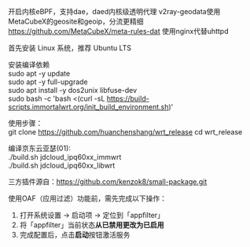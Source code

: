 开启内核eBPF，支持dae，daed内核级透明代理
v2ray-geodata使用MetaCubeX的geosite和geoip，分流更精细
https://github.com/MetaCubeX/meta-rules-dat
使用nginx代替uhttpd

首先安装 Linux 系统，推荐 Ubuntu LTS  

安装编译依赖  
sudo apt -y update  
sudo apt -y full-upgrade  
sudo apt install -y dos2unix libfuse-dev  
sudo bash -c 'bash <(curl -sL https://build-scripts.immortalwrt.org/init_build_environment.sh)'  

使用步骤：  
git clone https://github.com/huanchenshang/wrt_release
cd wrt_release  
  
编译京东云亚瑟(01):  
./build.sh jdcloud_ipq60xx_immwrt  
./build.sh jdcloud_ipq60xx_libwrt  
  
三方插件源自：https://github.com/kenzok8/small-package.git  
  
使用OAF（应用过滤）功能前，需先完成以下操作：  
1. 打开系统设置 → 启动项 → 定位到「appfilter」  
2. 将「appfilter」当前状态**从已禁用更改为已启用**  
3. 完成配置后，点击**启动**按钮激活服务  
